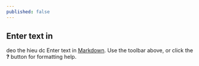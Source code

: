 ```yaml
---
published: false
---
```


## Enter text in
deo the hieu dc
Enter text in [Markdown](http://daringfireball.net/projects/markdown/). Use the toolbar above, or click the **?** button for formatting help.
